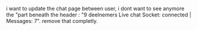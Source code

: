 i want to update the chat page between user, i dont want to see anymore the "part beneath the header : "9 deelnemers Live chat Socket: connected | Messages: 7". remove that completly.
